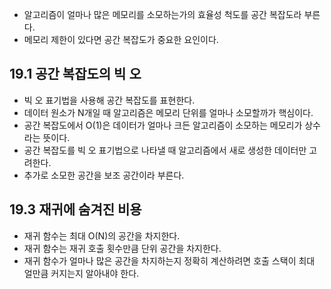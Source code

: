 - 알고리즘이 얼마나 많은 메모리를 소모하는가의 효율성 척도를 공간 복잡도라 부른다.
- 메모리 제한이 있다면 공간 복잡도가 중요한 요인이다.

## 19.1 공간 복잡도의 빅 오
- 빅 오 표기법을 사용해 공간 복잡도를 표현한다.
- 데이터 원소가 N개일 때 알고리즘은 메모리 단위를 얼마나 소모할까가 핵심이다.
- 공간 복잡도에서 O(1)은 데이터가 얼마나 크든 알고리즘이 소모하는 메모리가 상수라는 뜻이다.
- 공간 복잡도를 빅 오 표기법으로 나타낼 때 알고리즘에서 새로 생성한 데이터만 고려한다.
- 추가로 소모한 공간을 보조 공간이라 부른다.

## 19.3 재귀에 숨겨진 비용
- 재귀 함수는 최대 O(N)의 공간을 차지한다.
- 재귀 함수는 재귀 호출 횟수만큼 단위 공간을 차지한다.
- 재귀 함수가 얼마나 많은 공간을 차지하는지 정확히 계산하려면 호출 스택이 최대 얼만큼 커지는지 알아내야 한다.
